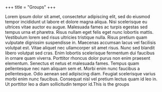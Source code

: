+++
title = "Groups"
+++

Lorem ipsum dolor sit amet, consectetur adipiscing elit, sed do eiusmod tempor incididunt ut labore et dolore magna aliqua. Nisi scelerisque eu ultrices vitae auctor eu augue. Malesuada fames ac turpis egestas sed tempus urna et pharetra. Risus nullam eget felis eget nunc lobortis mattis. Vestibulum lorem sed risus ultricies tristique nulla. Risus pretium quam vulputate dignissim suspendisse in. Maecenas accumsan lacus vel facilisis volutpat est. Vitae aliquet nec ullamcorper sit amet risus. Nunc sed blandit libero volutpat sed cras. Enim lobortis scelerisque fermentum dui faucibus in ornare quam viverra. Porttitor rhoncus dolor purus non enim praesent elementum. Senectus et netus et malesuada fames. Tempus quam pellentesque nec nam aliquam sem et. Morbi enim nunc faucibus a pellentesque. Odio aenean sed adipiscing diam. Feugiat scelerisque varius morbi enim nunc faucibus. Consequat nisl vel pretium lectus quam id leo in. Ut porttitor leo a diam sollicitudin tempor id.This is the groups
